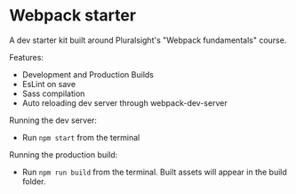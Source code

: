 # Webpack starter

A dev starter kit built around Pluralsight's "Webpack fundamentals" course.

Features:

* Development and Production Builds
* EsLint on save
* Sass compilation
* Auto reloading dev server through webpack-dev-server

Running the dev server:

* Run `npm start` from the  terminal

Running the production build:

* Run `npm run build` from the terminal. Built assets will appear in the build folder.
